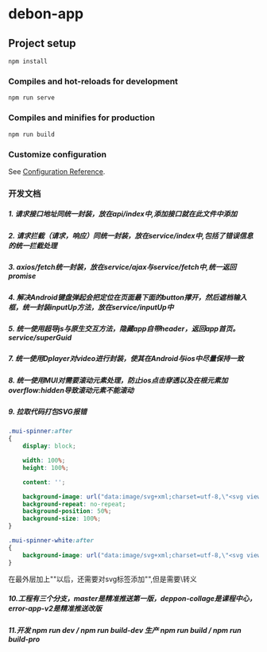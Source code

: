 # debon-app

## Project setup
```
npm install
```

### Compiles and hot-reloads for development
```
npm run serve
```

### Compiles and minifies for production
```
npm run build
```

### Customize configuration
See [Configuration Reference](https://cli.vuejs.org/config/).

### 开发文档

##### 1. 请求接口地址同统一封装，放在api/index中,添加接口就在此文件中添加
##### 2. 请求拦截（请求，响应）同统一封装，放在service/index中,包括了错误信息的统一拦截处理
##### 3. axios/fetch统一封装，放在service/ajax与service/fetch中,统一返回promise
##### 4. 解决Android键盘弹起会把定位在页面最下面的button撑开，然后遮档输入框，统一封装inputUp方法，放在service/inputUp中
##### 5. 统一使用超导js与原生交互方法，隐藏app自带header，返回app首页。service/superGuid
##### 7. 统一使用Dplayer对video进行封装，使其在Android与ios中尽量保持一致
##### 8. 统一使用MUI对需要滚动元素处理，防止ios点击穿透以及在根元素加overflow:hidden导致滚动元素不能滚动
##### 9. 拉取代码打包SVG报错
```css
.mui-spinner:after
{
    display: block;

    width: 100%;
    height: 100%;

    content: '';

    background-image: url("data:image/svg+xml;charset=utf-8,\"<svg viewBox=\'0 0 120 120\' xmlns=\'http://www.w3.org/2000/svg\' xmlns:xlink=\'http://www.w3.org/1999/xlink\'><defs><line id=\'l\' x1=\'60\' x2=\'60\' y1=\'7\' y2=\'27\' stroke=\'%236c6c6c\' stroke-width=\'11\' stroke-linecap=\'round\'/></defs><g><use xlink:href=\'%23l\' opacity=\'.27\'/><use xlink:href=\'%23l\' opacity=\'.27\' transform=\'rotate(30 60,60)\'/><use xlink:href=\'%23l\' opacity=\'.27\' transform=\'rotate(60 60,60)\'/><use xlink:href=\'%23l\' opacity=\'.27\' transform=\'rotate(90 60,60)\'/><use xlink:href=\'%23l\' opacity=\'.27\' transform=\'rotate(120 60,60)\'/><use xlink:href=\'%23l\' opacity=\'.27\' transform=\'rotate(150 60,60)\'/><use xlink:href=\'%23l\' opacity=\'.37\' transform=\'rotate(180 60,60)\'/><use xlink:href=\'%23l\' opacity=\'.46\' transform=\'rotate(210 60,60)\'/><use xlink:href=\'%23l\' opacity=\'.56\' transform=\'rotate(240 60,60)\'/><use xlink:href=\'%23l\' opacity=\'.66\' transform=\'rotate(270 60,60)\'/><use xlink:href=\'%23l\' opacity=\'.75\' transform=\'rotate(300 60,60)\'/><use xlink:href=\'%23l\' opacity=\'.85\' transform=\'rotate(330 60,60)\'/></g></svg>\"");
    background-repeat: no-repeat;
    background-position: 50%;
    background-size: 100%;
}

.mui-spinner-white:after
{
    background-image: url("data:image/svg+xml;charset=utf-8,\"<svg viewBox=\'0 0 120 120\' xmlns=\'http://www.w3.org/2000/svg\' xmlns:xlink=\'http://www.w3.org/1999/xlink\'><defs><line id=\'l\' x1=\'60\' x2=\'60\' y1=\'7\' y2=\'27\' stroke=\'%23fff\' stroke-width=\'11\' stroke-linecap=\'round\'/></defs><g><use xlink:href=\'%23l\' opacity=\'.27\'/><use xlink:href=\'%23l\' opacity=\'.27\' transform=\'rotate(30 60,60)\'/><use xlink:href=\'%23l\' opacity=\'.27\' transform=\'rotate(60 60,60)\'/><use xlink:href=\'%23l\' opacity=\'.27\' transform=\'rotate(90 60,60)\'/><use xlink:href=\'%23l\' opacity=\'.27\' transform=\'rotate(120 60,60)\'/><use xlink:href=\'%23l\' opacity=\'.27\' transform=\'rotate(150 60,60)\'/><use xlink:href=\'%23l\' opacity=\'.37\' transform=\'rotate(180 60,60)\'/><use xlink:href=\'%23l\' opacity=\'.46\' transform=\'rotate(210 60,60)\'/><use xlink:href=\'%23l\' opacity=\'.56\' transform=\'rotate(240 60,60)\'/><use xlink:href=\'%23l\' opacity=\'.66\' transform=\'rotate(270 60,60)\'/><use xlink:href=\'%23l\' opacity=\'.75\' transform=\'rotate(300 60,60)\'/><use xlink:href=\'%23l\' opacity=\'.85\' transform=\'rotate(330 60,60)\'/></g></svg>\"");
}
```
在最外层加上""以后，还需要对svg标签添加"",但是需要\转义

##### 10.工程有三个分支，master是精准推送第一版，deppon-collage是课程中心，error-app-v2是精准推送改版
##### 11.开发 npm run dev / npm  run build-dev 生产 npm run build / npm run build-pro



